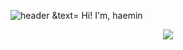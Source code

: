   ![header](https://capsule-render.vercel.app/api?text=Hello%World!)
  &text= Hi! I'm, haemin
<div align="center">

  <img src = "https://user-images.githubusercontent.com/121204952/221412355-601d580f-056f-45cc-ba5d-e765485f3202.gif">
</div>
